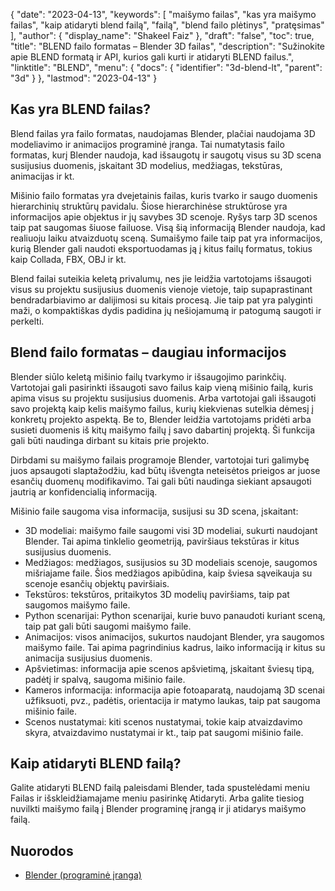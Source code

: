 {
  "date": "2023-04-13",
  "keywords": [
"maišymo failas",
"kas yra maišymo failas",
"kaip atidaryti blend failą",
"failą",
"blend failo plėtinys",
"pratęsimas"
],
  "author": {
    "display_name": "Shakeel Faiz"
},
  "draft": "false",
  "toc": true,
  "title": "BLEND failo formatas – Blender 3D failas",
  "description": "Sužinokite apie BLEND formatą ir API, kurios gali kurti ir atidaryti BLEND failus.",
  "linktitle": "BLEND",
  "menu": {
    "docs": {
      "identifier": "3d-blend-lt",
      "parent": "3d"
}
},
  "lastmod": "2023-04-13"
}

## Kas yra BLEND failas?

Blend failas yra failo formatas, naudojamas Blender, plačiai naudojama 3D modeliavimo ir animacijos programinė įranga. Tai numatytasis failo formatas, kurį Blender naudoja, kad išsaugotų ir saugotų visus su 3D scena susijusius duomenis, įskaitant 3D modelius, medžiagas, tekstūras, animacijas ir kt.

Mišinio failo formatas yra dvejetainis failas, kuris tvarko ir saugo duomenis hierarchinių struktūrų pavidalu. Šiose hierarchinėse struktūrose yra informacijos apie objektus ir jų savybes 3D scenoje. Ryšys tarp 3D scenos taip pat saugomas šiuose failuose. Visą šią informaciją Blender naudoja, kad realiuoju laiku atvaizduotų sceną. Sumaišymo faile taip pat yra informacijos, kurią Blender gali naudoti eksportuodamas ją į kitus failų formatus, tokius kaip Collada, FBX, OBJ ir kt.

Blend failai suteikia keletą privalumų, nes jie leidžia vartotojams išsaugoti visus su projektu susijusius duomenis vienoje vietoje, taip supaprastinant bendradarbiavimo ar dalijimosi su kitais procesą. Jie taip pat yra palyginti maži, o kompaktiškas dydis padidina jų nešiojamumą ir patogumą saugoti ir perkelti.

## Blend failo formatas – daugiau informacijos

Blender siūlo keletą mišinio failų tvarkymo ir išsaugojimo parinkčių. Vartotojai gali pasirinkti išsaugoti savo failus kaip vieną mišinio failą, kuris apima visus su projektu susijusius duomenis. Arba vartotojai gali išsaugoti savo projektą kaip kelis maišymo failus, kurių kiekvienas sutelkia dėmesį į konkretų projekto aspektą. Be to, Blender leidžia vartotojams pridėti arba susieti duomenis iš kitų maišymo failų į savo dabartinį projektą. Ši funkcija gali būti naudinga dirbant su kitais prie projekto.

Dirbdami su maišymo failais programoje Blender, vartotojai turi galimybę juos apsaugoti slaptažodžiu, kad būtų išvengta neteisėtos prieigos ar juose esančių duomenų modifikavimo. Tai gali būti naudinga siekiant apsaugoti jautrią ar konfidencialią informaciją.

Mišinio faile saugoma visa informacija, susijusi su 3D scena, įskaitant:

- 3D modeliai: maišymo faile saugomi visi 3D modeliai, sukurti naudojant Blender. Tai apima tinklelio geometriją, paviršiaus tekstūras ir kitus susijusius duomenis.
- Medžiagos: medžiagos, susijusios su 3D modeliais scenoje, saugomos mišriajame faile. Šios medžiagos apibūdina, kaip šviesa sąveikauja su scenoje esančių objektų paviršiais.
- Tekstūros: tekstūros, pritaikytos 3D modelių paviršiams, taip pat saugomos maišymo faile.
- Python scenarijai: Python scenarijai, kurie buvo panaudoti kuriant sceną, taip pat gali būti saugomi maišymo faile.
- Animacijos: visos animacijos, sukurtos naudojant Blender, yra saugomos maišymo faile. Tai apima pagrindinius kadrus, laiko informaciją ir kitus su animacija susijusius duomenis.
- Apšvietimas: informacija apie scenos apšvietimą, įskaitant šviesų tipą, padėtį ir spalvą, saugoma mišinio faile.
- Kameros informacija: informacija apie fotoaparatą, naudojamą 3D scenai užfiksuoti, pvz., padėtis, orientacija ir matymo laukas, taip pat saugoma mišinio faile.
- Scenos nustatymai: kiti scenos nustatymai, tokie kaip atvaizdavimo skyra, atvaizdavimo nustatymai ir kt., taip pat saugomi mišinio faile.

## Kaip atidaryti BLEND failą?
Galite atidaryti BLEND failą paleisdami Blender, tada spustelėdami meniu Failas ir išskleidžiamajame meniu pasirinkę Atidaryti. Arba galite tiesiog nuvilkti maišymo failą į Blender programinę įrangą ir ji atidarys maišymo failą.

## Nuorodos
* [Blender (programinė įranga)](https://en.wikipedia.org/wiki/Blender_(software))


